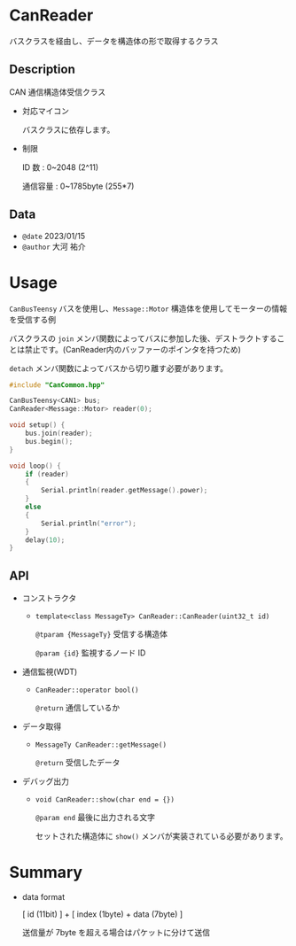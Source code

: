 # CanReader

バスクラスを経由し、データを構造体の形で取得するクラス

## Description

CAN 通信構造体受信クラス

-   対応マイコン

    バスクラスに依存します。

-   制限

    ID 数 : 0~2048 (2^11)

    通信容量 : 0~1785byte (255\*7)

## Data

-   `@date` 2023/01/15
-   `@author` 大河 祐介

# Usage

`CanBusTeensy` バスを使用し、`Message::Motor` 構造体を使用してモーターの情報を受信する例

バスクラスの `join` メンバ関数によってバスに参加した後、デストラクトすることは禁止です。(CanReader内のバッファーのポインタを持つため)

`detach` メンバ関数によってバスから切り離す必要があります。

```cpp
#include "CanCommon.hpp"

CanBusTeensy<CAN1> bus;
CanReader<Message::Motor> reader(0);

void setup() {
	bus.join(reader);
	bus.begin();
}

void loop() {
	if (reader)
	{
		Serial.println(reader.getMessage().power);
	}
	else
	{
		Serial.println("error");
	}
	delay(10);
}
```

## API

-   コンストラクタ

    -   `template<class MessageTy> CanReader::CanReader(uint32_t id)`

        `@tparam {MessageTy}` 受信する構造体

        `@param {id}` 監視するノード ID

-   通信監視(WDT)

    -   `CanReader::operator bool()`

        `@return` 通信しているか

-   データ取得

    -   `MessageTy CanReader::getMessage()`

        `@return` 受信したデータ

-   デバッグ出力

    -   `void CanReader::show(char end = {})`

        `@param end` 最後に出力される文字

        セットされた構造体に `show()` メンバが実装されている必要があります。

# Summary

-   data format

	[ id (11bit) ] + [ index (1byte) + data (7byte) ]

	送信量が 7byte を超える場合はパケットに分けて送信
